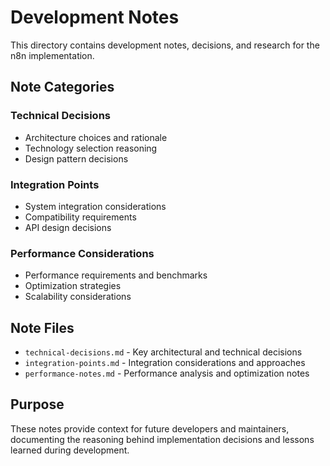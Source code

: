 # Development Notes

This directory contains development notes, decisions, and research for the n8n implementation.

## Note Categories

### Technical Decisions
- Architecture choices and rationale
- Technology selection reasoning
- Design pattern decisions

### Integration Points
- System integration considerations
- Compatibility requirements
- API design decisions

### Performance Considerations
- Performance requirements and benchmarks
- Optimization strategies
- Scalability considerations

## Note Files

- `technical-decisions.md` - Key architectural and technical decisions
- `integration-points.md` - Integration considerations and approaches
- `performance-notes.md` - Performance analysis and optimization notes

## Purpose

These notes provide context for future developers and maintainers, documenting the reasoning behind implementation decisions and lessons learned during development.
